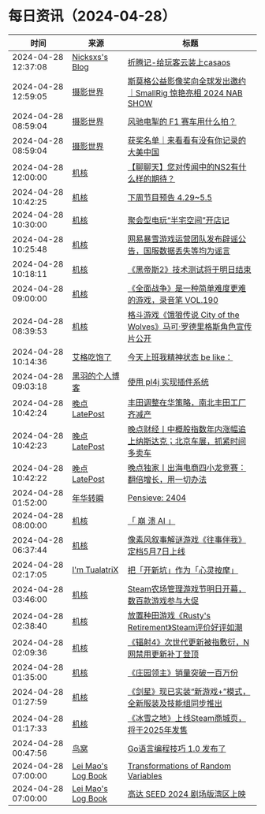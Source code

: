 ﻿# 每日资讯（2024-04-28）

|时间|来源|标题|
|---|---|---|
|2024-04-28 12:37:08|[Nicksxs's Blog](https://nicksxs.me/atom.xml)|[折腾记-给玩客云装上casaos](https://nicksxs.me/2024/04/28/%E6%8A%98%E8%85%BE%E8%AE%B0-%E7%BB%99%E7%8E%A9%E5%AE%A2%E4%BA%91%E8%A3%85%E4%B8%8Acasaos/)|
|2024-04-28 12:59:05|[摄影世界](https://feedx.net/rss/photoworld.xml)|[斯莫格公益影像奖向全球发出邀约｜SmallRig 惊艳亮相 2024 NAB SHOW](https://www.photoworld.com.cn/post/176539)|
|2024-04-28 08:59:04|[摄影世界](https://feedx.net/rss/photoworld.xml)|[风驰电掣的 F1 赛车用什么拍？](https://www.photoworld.com.cn/post/176642)|
|2024-04-28 08:59:04|[摄影世界](https://feedx.net/rss/photoworld.xml)|[获奖名单｜来看看有没有你记录的大美中国](https://www.photoworld.com.cn/post/176661)|
|2024-04-28 12:00:00|[机核](https://www.gcores.com/rss)|[【聊聊天】您对传闻中的NS2有什么样的期待？](https://www.gcores.com/articles/180991)|
|2024-04-28 10:42:25|[机核](https://www.gcores.com/rss)|[下周节目预告 4.29~5.5](https://www.gcores.com/articles/181020)|
|2024-04-28 10:30:00|[机核](https://www.gcores.com/rss)|[聚会型电玩“半宅空间”开店记](https://www.gcores.com/videos/180994)|
|2024-04-28 10:25:48|[机核](https://www.gcores.com/rss)|[网易暴雪游戏运营团队发布辟谣公告，国服数据丢失等均为谣言](https://www.gcores.com/articles/181019)|
|2024-04-28 10:18:11|[机核](https://www.gcores.com/rss)|[《黑帝斯2》技术测试将于明日结束](https://www.gcores.com/articles/181018)|
|2024-04-28 09:00:00|[机核](https://www.gcores.com/rss)|[《全面战争》是一种简单难度更难的游戏，录音笔 VOL.190](https://www.gcores.com/radios/181006)|
|2024-04-28 08:39:53|[机核](https://www.gcores.com/rss)|[格斗游戏《饿狼传说 City of the Wolves》马可·罗德里格斯角色宣传片公开](https://www.gcores.com/articles/181010)|
|2024-04-28 10:14:36|[艾格吃饱了](https://feedpress.me/wx-aigechibaole)|[今天上班我精神状态 be like：](http://mp.weixin.qq.com/s?__biz=MjM5NTYxODQyMA%3D%3D&mid=2653452155&idx=1&sn=133524ab368a0f3d2868a81a38bb6f2a)|
|2024-04-28 09:03:18|[黑羽的个人博客](https://blog.thetbw.xyz/atom.xml)|[使用 pl4j 实现插件系统](https://blog.thetbw.xyz/archives/plugin-system-by-pl4j)|
|2024-04-28 10:42:24|[晚点LatePost](https://feedpress.me/wx-postlate)|[丰田调整在华策略，南北丰田工厂齐减产](http://mp.weixin.qq.com/s?__biz=MzU3Mjk1OTQ0Ng%3D%3D&mid=2247515530&idx=3&sn=3f46e2ad98cb137aaf3b7a3bbc533bcb)|
|2024-04-28 10:42:23|[晚点LatePost](https://feedpress.me/wx-postlate)|[​晚点财经丨中概股指数年内涨幅追上纳斯达克；北京车展，抓紧时间多卖车](http://mp.weixin.qq.com/s?__biz=MzU3Mjk1OTQ0Ng%3D%3D&mid=2247515530&idx=2&sn=11134e35a4e247b6ed9c20dfdfc31bd8)|
|2024-04-28 10:42:22|[晚点LatePost](https://feedpress.me/wx-postlate)|[晚点独家丨出海电商四小龙竞赛：翻倍增长，用一切办法](http://mp.weixin.qq.com/s?__biz=MzU3Mjk1OTQ0Ng%3D%3D&mid=2247515530&idx=1&sn=0c65b0b1af59fc3dfca15a966a9cba37)|
|2024-04-28 01:52:00|[年华转瞬](https://blog.xiaket.org/feed.xml)|[Pensieve: 2404](https://xiaket.github.io/2024/pensieve-2404.html)|
|2024-04-28 08:00:00|[机核](https://www.gcores.com/rss)|[「 崩 溃 AI 」](https://www.gcores.com/videos/180963)|
|2024-04-28 06:37:44|[机核](https://www.gcores.com/rss)|[像素风叙事解谜游戏《往事伴我》定档5月7日上线](https://www.gcores.com/articles/180997)|
|2024-04-28 02:17:05|[I'm TualatriX](https://imtx.me/feed/latest/)|[把「开新坑」作为「心灵按摩」](https://imtx.me/blog/starting-new-projects-as-spiritual-massage/)|
|2024-04-28 03:46:00|[机核](https://www.gcores.com/rss)|[Steam农场管理游戏节明日开幕，数百款游戏参与大促](https://www.gcores.com/articles/180988)|
|2024-04-28 02:38:40|[机核](https://www.gcores.com/rss)|[放置种田游戏《Rusty's Retirement》Steam评价好评如潮](https://www.gcores.com/articles/180984)|
|2024-04-28 02:09:36|[机核](https://www.gcores.com/rss)|[《辐射4》次世代更新被指敷衍，N网禁用更新补丁登顶](https://www.gcores.com/articles/180981)|
|2024-04-28 01:35:00|[机核](https://www.gcores.com/rss)|[《庄园领主》销量突破一百万份](https://www.gcores.com/articles/180980)|
|2024-04-28 01:27:59|[机核](https://www.gcores.com/rss)|[《剑星》现已实装“新游戏+”模式，全新服装及技能组同步推出](https://www.gcores.com/articles/180977)|
|2024-04-28 01:17:33|[机核](https://www.gcores.com/rss)|[《冰雪之地》上线Steam商城页，将于2025年发售](https://www.gcores.com/articles/180976)|
|2024-04-28 00:47:56|[鸟窝](https://colobu.com/atom.xml)|[Go语言编程技巧 1.0 发布了](https://colobu.com/2024/04/28/gotips-1-0-is-released/)|
|2024-04-28 07:00:00|[Lei Mao's Log Book](https://leimao.github.io/atom.xml)|[Transformations of Random Variables](https://leimao.github.io/blog/Transformations-Random-Variables/)|
|2024-04-28 07:00:00|[Lei Mao's Log Book](https://leimao.github.io/atom.xml)|[高达 SEED 2024 剧场版湾区上映](https://leimao.github.io/essay/Gundam-SEED-2024%E5%89%A7%E5%9C%BA%E7%89%88-%E6%B9%BE%E5%8C%BA%E4%B8%8A%E6%98%A0/)|
